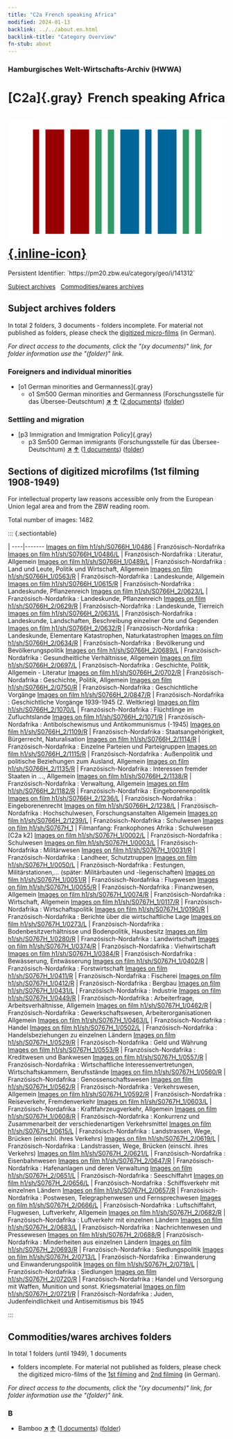```yaml
---
title: "C2a French speaking Africa"
modified: 2024-01-13
backlink: ../../about.en.html
backlink-title: "Category Overview"
fn-stub: about
---
```


### Hamburgisches Welt-Wirtschafts-Archiv (HWWA)

# [C2a]{.gray}&#8201; French speaking Africa &#160; [![Wikidata](/images/Wikidata-logo.svg "Wikidata"){.inline-icon}](http://www.wikidata.org/entity/Q2470685)

<div class="hint">Persistent Identifier: `https://pm20.zbw.eu/category/geo/i/141312`</div>





[Subject archives](#subject-archives-folders) &#160; [Commodities/wares archives](#commoditieswares-archives-folders)




## Subject archives folders










In total 2 folders, 3 documents - folders incomplete.
For material not published as folders, please check the [digitized micro-films](/film/h1_sh.de.html) (in German).

_For direct access to the documents, click the "(xy documents)" link, for folder information use the "(folder)" link._



### Foreigners and individual minorities

- [o1 German minorities and Germanness]{.gray}
  - o1 Sm500 German minorities and Germanness (Forschungsstelle für das Übersee-Deutschtum) [**&nearr;**](../../../subject/i/145911/about.en.html "German minorities and Germanness (Forschungsstelle für das Übersee-Deutschtum) (all over the world)") [**&uarr;**](../../../subject/about.en.html#o1_Sm500 "Subject category system") (<a href="https://pm20.zbw.eu/iiifview/folder/sh/141312,145911" title="about: French speaking Africa : German minorities and Germanness (Forschungsstelle für das Übersee-Deutschtum)" target="_blank">2 documents</a>) ([folder](../../../../folder/sh/1413xx/141312/1459xx/145911/about.en.html))

### Settling and migration

- [p3 Immigration and Immigration Policy]{.gray}
  - p3 Sm500 German immigrants (Forschungsstelle für das Übersee-Deutschtum) [**&nearr;**](../../../subject/i/145921/about.en.html "German immigrants (Forschungsstelle für das Übersee-Deutschtum) (all over the world)") [**&uarr;**](../../../subject/about.en.html#p3_Sm500 "Subject category system") (<a href="https://pm20.zbw.eu/iiifview/folder/sh/141312,145921" title="about: French speaking Africa : German immigrants (Forschungsstelle für das Übersee-Deutschtum)" target="_blank">1 documents</a>) ([folder](../../../../folder/sh/1413xx/141312/1459xx/145921/about.en.html))



<a id="filmsections" />

## Sections of digitized microfilms (1st filming 1908-1949)

<p>For intellectual property law reasons accessible only from the European Union legal area and from the ZBW reading room.</p>



<p>Total number of images: 1482</p>




::: {.sectiontable}

 | 
----|-------
<a class="btn" href="https://pm20.zbw.eu/film/h1/sh/S0766H_1/0486" rel="nofollow">Images on film h1/sh/S0766H_1/0486</a> | Französisch-Nordafrika
<a class="btn" href="https://pm20.zbw.eu/film/h1/sh/S0766H_1/0486/L" rel="nofollow">Images on film h1/sh/S0766H_1/0486/L</a> | Französisch-Nordafrika : Literatur, Allgemein
<a class="btn" href="https://pm20.zbw.eu/film/h1/sh/S0766H_1/0489/L" rel="nofollow">Images on film h1/sh/S0766H_1/0489/L</a> | Französisch-Nordafrika : Land und Leute, Politik und Wirtschaft, Allgemein
<a class="btn" href="https://pm20.zbw.eu/film/h1/sh/S0766H_1/0563/R" rel="nofollow">Images on film h1/sh/S0766H_1/0563/R</a> | Französisch-Nordafrika : Landeskunde, Allgemein
<a class="btn" href="https://pm20.zbw.eu/film/h1/sh/S0766H_1/0615/R" rel="nofollow">Images on film h1/sh/S0766H_1/0615/R</a> | Französisch-Nordafrika : Landeskunde, Pflanzenreich
<a class="btn" href="https://pm20.zbw.eu/film/h1/sh/S0766H_2/0623/L" rel="nofollow">Images on film h1/sh/S0766H_2/0623/L</a> | Französisch-Nordafrika : Landeskunde, Pflanzenreich
<a class="btn" href="https://pm20.zbw.eu/film/h1/sh/S0766H_2/0629/R" rel="nofollow">Images on film h1/sh/S0766H_2/0629/R</a> | Französisch-Nordafrika : Landeskunde, Tierreich
<a class="btn" href="https://pm20.zbw.eu/film/h1/sh/S0766H_2/0631/L" rel="nofollow">Images on film h1/sh/S0766H_2/0631/L</a> | Französisch-Nordafrika : Landeskunde, Landschaften, Beschreibung einzelner Orte und Gegenden
<a class="btn" href="https://pm20.zbw.eu/film/h1/sh/S0766H_2/0632/R" rel="nofollow">Images on film h1/sh/S0766H_2/0632/R</a> | Französisch-Nordafrika : Landeskunde, Elementare Katastrophen, Naturkatastrophen
<a class="btn" href="https://pm20.zbw.eu/film/h1/sh/S0766H_2/0634/R" rel="nofollow">Images on film h1/sh/S0766H_2/0634/R</a> | Französisch-Nordafrika : Bevölkerung und Bevölkerungspolitik
<a class="btn" href="https://pm20.zbw.eu/film/h1/sh/S0766H_2/0689/L" rel="nofollow">Images on film h1/sh/S0766H_2/0689/L</a> | Französisch-Nordafrika : Gesundheitliche Verhältnisse, Allgemein
<a class="btn" href="https://pm20.zbw.eu/film/h1/sh/S0766H_2/0697/L" rel="nofollow">Images on film h1/sh/S0766H_2/0697/L</a> | Französisch-Nordafrika : Geschichte, Politik, Allgemein - Literatur
<a class="btn" href="https://pm20.zbw.eu/film/h1/sh/S0766H_2/0702/R" rel="nofollow">Images on film h1/sh/S0766H_2/0702/R</a> | Französisch-Nordafrika : Geschichte, Politik, Allgemein
<a class="btn" href="https://pm20.zbw.eu/film/h1/sh/S0766H_2/0750/R" rel="nofollow">Images on film h1/sh/S0766H_2/0750/R</a> | Französisch-Nordafrika : Geschichtliche Vorgänge
<a class="btn" href="https://pm20.zbw.eu/film/h1/sh/S0766H_2/0847/R" rel="nofollow">Images on film h1/sh/S0766H_2/0847/R</a> | Französisch-Nordafrika : Geschichtliche Vorgänge 1939-1945 (2. Weltkrieg)
<a class="btn" href="https://pm20.zbw.eu/film/h1/sh/S0766H_2/1070/L" rel="nofollow">Images on film h1/sh/S0766H_2/1070/L</a> | Französisch-Nordafrika : Flüchtlinge im Zufluchtslande
<a class="btn" href="https://pm20.zbw.eu/film/h1/sh/S0766H_2/1071/R" rel="nofollow">Images on film h1/sh/S0766H_2/1071/R</a> | Französisch-Nordafrika : Antibolschewismus und Antikommunismus (-1945)
<a class="btn" href="https://pm20.zbw.eu/film/h1/sh/S0766H_2/1109/R" rel="nofollow">Images on film h1/sh/S0766H_2/1109/R</a> | Französisch-Nordafrika : Staatsangehörigkeit, Bürgerrecht, Naturalisation
<a class="btn" href="https://pm20.zbw.eu/film/h1/sh/S0766H_2/1114/R" rel="nofollow">Images on film h1/sh/S0766H_2/1114/R</a> | Französisch-Nordafrika : Einzelne Parteien und Parteigruppen
<a class="btn" href="https://pm20.zbw.eu/film/h1/sh/S0766H_2/1115/R" rel="nofollow">Images on film h1/sh/S0766H_2/1115/R</a> | Französisch-Nordafrika : Außenpolitik und politische Beziehungen zum Ausland, Allgemein
<a class="btn" href="https://pm20.zbw.eu/film/h1/sh/S0766H_2/1135/R" rel="nofollow">Images on film h1/sh/S0766H_2/1135/R</a> | Französisch-Nordafrika : Interessen fremder Staaten in …, Allgemein
<a class="btn" href="https://pm20.zbw.eu/film/h1/sh/S0766H_2/1138/R" rel="nofollow">Images on film h1/sh/S0766H_2/1138/R</a> | Französisch-Nordafrika : Verwaltung, Allgemein
<a class="btn" href="https://pm20.zbw.eu/film/h1/sh/S0766H_2/1182/R" rel="nofollow">Images on film h1/sh/S0766H_2/1182/R</a> | Französisch-Nordafrika : Eingeborenenpolitik
<a class="btn" href="https://pm20.zbw.eu/film/h1/sh/S0766H_2/1236/L" rel="nofollow">Images on film h1/sh/S0766H_2/1236/L</a> | Französisch-Nordafrika : Eingeborenenrecht
<a class="btn" href="https://pm20.zbw.eu/film/h1/sh/S0766H_2/1238/L" rel="nofollow">Images on film h1/sh/S0766H_2/1238/L</a> | Französisch-Nordafrika : Hochschulwesen, Forschungsanstalten Allgemein
<a class="btn" href="https://pm20.zbw.eu/film/h1/sh/S0766H_2/1239/L" rel="nofollow">Images on film h1/sh/S0766H_2/1239/L</a> | Französisch-Nordafrika : Schulwesen
<a class="btn" href="https://pm20.zbw.eu/film/h1/sh/S0767H_1" rel="nofollow">Images on film h1/sh/S0767H_1</a> | Filmanfang: Frankophones Afrika : Schulwesen [C2a k2]
<a class="btn" href="https://pm20.zbw.eu/film/h1/sh/S0767H_1/0002/L" rel="nofollow">Images on film h1/sh/S0767H_1/0002/L</a> | Französisch-Nordafrika : Schulwesen
<a class="btn" href="https://pm20.zbw.eu/film/h1/sh/S0767H_1/0003/L" rel="nofollow">Images on film h1/sh/S0767H_1/0003/L</a> | Französisch-Nordafrika : Militärwesen
<a class="btn" href="https://pm20.zbw.eu/film/h1/sh/S0767H_1/0031/R" rel="nofollow">Images on film h1/sh/S0767H_1/0031/R</a> | Französisch-Nordafrika : Landheer, Schutztruppen
<a class="btn" href="https://pm20.zbw.eu/film/h1/sh/S0767H_1/0050/L" rel="nofollow">Images on film h1/sh/S0767H_1/0050/L</a> | Französisch-Nordafrika : Festungen, Militärstationen,… (später: Militärbauten und -liegenschaften)
<a class="btn" href="https://pm20.zbw.eu/film/h1/sh/S0767H_1/0051/R" rel="nofollow">Images on film h1/sh/S0767H_1/0051/R</a> | Französisch-Nordafrika : Flugwesen
<a class="btn" href="https://pm20.zbw.eu/film/h1/sh/S0767H_1/0055/R" rel="nofollow">Images on film h1/sh/S0767H_1/0055/R</a> | Französisch-Nordafrika : Finanzwesen, Allgemein
<a class="btn" href="https://pm20.zbw.eu/film/h1/sh/S0767H_1/0074/R" rel="nofollow">Images on film h1/sh/S0767H_1/0074/R</a> | Französisch-Nordafrika : Wirtschaft, Allgemein
<a class="btn" href="https://pm20.zbw.eu/film/h1/sh/S0767H_1/0117/R" rel="nofollow">Images on film h1/sh/S0767H_1/0117/R</a> | Französisch-Nordafrika : Wirtschaftspolitik
<a class="btn" href="https://pm20.zbw.eu/film/h1/sh/S0767H_1/0190/R" rel="nofollow">Images on film h1/sh/S0767H_1/0190/R</a> | Französisch-Nordafrika : Berichte über die wirtschaftliche Lage
<a class="btn" href="https://pm20.zbw.eu/film/h1/sh/S0767H_1/0273/L" rel="nofollow">Images on film h1/sh/S0767H_1/0273/L</a> | Französisch-Nordafrika : Bodenbesitzverhältnisse und Bodenpolitik, Hausbesitz
<a class="btn" href="https://pm20.zbw.eu/film/h1/sh/S0767H_1/0280/R" rel="nofollow">Images on film h1/sh/S0767H_1/0280/R</a> | Französisch-Nordafrika : Landwirtschaft
<a class="btn" href="https://pm20.zbw.eu/film/h1/sh/S0767H_1/0374/R" rel="nofollow">Images on film h1/sh/S0767H_1/0374/R</a> | Französisch-Nordafrika : Viehwirtschaft
<a class="btn" href="https://pm20.zbw.eu/film/h1/sh/S0767H_1/0384/R" rel="nofollow">Images on film h1/sh/S0767H_1/0384/R</a> | Französisch-Nordafrika : Bewässerung, Entwässerung
<a class="btn" href="https://pm20.zbw.eu/film/h1/sh/S0767H_1/0402/R" rel="nofollow">Images on film h1/sh/S0767H_1/0402/R</a> | Französisch-Nordafrika : Forstwirtschaft
<a class="btn" href="https://pm20.zbw.eu/film/h1/sh/S0767H_1/0411/R" rel="nofollow">Images on film h1/sh/S0767H_1/0411/R</a> | Französisch-Nordafrika : Fischerei
<a class="btn" href="https://pm20.zbw.eu/film/h1/sh/S0767H_1/0412/R" rel="nofollow">Images on film h1/sh/S0767H_1/0412/R</a> | Französisch-Nordafrika : Bergbau
<a class="btn" href="https://pm20.zbw.eu/film/h1/sh/S0767H_1/0431/L" rel="nofollow">Images on film h1/sh/S0767H_1/0431/L</a> | Französisch-Nordafrika : Industrie
<a class="btn" href="https://pm20.zbw.eu/film/h1/sh/S0767H_1/0449/R" rel="nofollow">Images on film h1/sh/S0767H_1/0449/R</a> | Französisch-Nordafrika : Arbeiterfrage, Arbeitsverhältnisse, Allgemein
<a class="btn" href="https://pm20.zbw.eu/film/h1/sh/S0767H_1/0462/R" rel="nofollow">Images on film h1/sh/S0767H_1/0462/R</a> | Französisch-Nordafrika : Gewerkschaftswesen, Arbeiterorganisationen Allgemein
<a class="btn" href="https://pm20.zbw.eu/film/h1/sh/S0767H_1/0463/L" rel="nofollow">Images on film h1/sh/S0767H_1/0463/L</a> | Französisch-Nordafrika : Handel
<a class="btn" href="https://pm20.zbw.eu/film/h1/sh/S0767H_1/0502/L" rel="nofollow">Images on film h1/sh/S0767H_1/0502/L</a> | Französisch-Nordafrika : Handelsbeziehungen zu einzelnen Ländern
<a class="btn" href="https://pm20.zbw.eu/film/h1/sh/S0767H_1/0529/R" rel="nofollow">Images on film h1/sh/S0767H_1/0529/R</a> | Französisch-Nordafrika : Geld und Währung
<a class="btn" href="https://pm20.zbw.eu/film/h1/sh/S0767H_1/0553/R" rel="nofollow">Images on film h1/sh/S0767H_1/0553/R</a> | Französisch-Nordafrika : Kreditwesen und Bankwesen
<a class="btn" href="https://pm20.zbw.eu/film/h1/sh/S0767H_1/0557/R" rel="nofollow">Images on film h1/sh/S0767H_1/0557/R</a> | Französisch-Nordafrika : Wirtschaftliche Interessenvertretungen, Wirtschaftskammern, Berufsstände
<a class="btn" href="https://pm20.zbw.eu/film/h1/sh/S0767H_1/0560/R" rel="nofollow">Images on film h1/sh/S0767H_1/0560/R</a> | Französisch-Nordafrika : Genossenschaftswesen
<a class="btn" href="https://pm20.zbw.eu/film/h1/sh/S0767H_1/0562/R" rel="nofollow">Images on film h1/sh/S0767H_1/0562/R</a> | Französisch-Nordafrika : Verkehrswesen, Allgemein
<a class="btn" href="https://pm20.zbw.eu/film/h1/sh/S0767H_1/0592/R" rel="nofollow">Images on film h1/sh/S0767H_1/0592/R</a> | Französisch-Nordafrika : Reiseverkehr, Fremdenverkehr
<a class="btn" href="https://pm20.zbw.eu/film/h1/sh/S0767H_1/0603/L" rel="nofollow">Images on film h1/sh/S0767H_1/0603/L</a> | Französisch-Nordafrika : Kraftfahrzeugverkehr, Allgemein
<a class="btn" href="https://pm20.zbw.eu/film/h1/sh/S0767H_1/0608/R" rel="nofollow">Images on film h1/sh/S0767H_1/0608/R</a> | Französisch-Nordafrika : Konkurrenz und Zusammenarbeit der verschiedenartigen Verkehrsmittel
<a class="btn" href="https://pm20.zbw.eu/film/h1/sh/S0767H_1/0615/L" rel="nofollow">Images on film h1/sh/S0767H_1/0615/L</a> | Französisch-Nordafrika : Landstrassen, Wege, Brücken (einschl. ihres Verkehrs)
<a class="btn" href="https://pm20.zbw.eu/film/h1/sh/S0767H_2/0619/L" rel="nofollow">Images on film h1/sh/S0767H_2/0619/L</a> | Französisch-Nordafrika : Landstrassen, Wege, Brücken (einschl. ihres Verkehrs)
<a class="btn" href="https://pm20.zbw.eu/film/h1/sh/S0767H_2/0621/L" rel="nofollow">Images on film h1/sh/S0767H_2/0621/L</a> | Französisch-Nordafrika : Eisenbahnwesen
<a class="btn" href="https://pm20.zbw.eu/film/h1/sh/S0767H_2/0647/R" rel="nofollow">Images on film h1/sh/S0767H_2/0647/R</a> | Französisch-Nordafrika : Hafenanlagen und deren Verwaltung
<a class="btn" href="https://pm20.zbw.eu/film/h1/sh/S0767H_2/0651/L" rel="nofollow">Images on film h1/sh/S0767H_2/0651/L</a> | Französisch-Nordafrika : Seeschiffahrt
<a class="btn" href="https://pm20.zbw.eu/film/h1/sh/S0767H_2/0656/L" rel="nofollow">Images on film h1/sh/S0767H_2/0656/L</a> | Französisch-Nordafrika : Schiffsverkehr mit einzelnen Ländern
<a class="btn" href="https://pm20.zbw.eu/film/h1/sh/S0767H_2/0657/R" rel="nofollow">Images on film h1/sh/S0767H_2/0657/R</a> | Französisch-Nordafrika : Postwesen, Telegraphenwesen und Fernsprechwesen
<a class="btn" href="https://pm20.zbw.eu/film/h1/sh/S0767H_2/0666/L" rel="nofollow">Images on film h1/sh/S0767H_2/0666/L</a> | Französisch-Nordafrika : Luftschiffahrt, Flugwesen, Luftverkehr, Allgemein
<a class="btn" href="https://pm20.zbw.eu/film/h1/sh/S0767H_2/0682/R" rel="nofollow">Images on film h1/sh/S0767H_2/0682/R</a> | Französisch-Nordafrika : Luftverkehr mit einzelnen Ländern
<a class="btn" href="https://pm20.zbw.eu/film/h1/sh/S0767H_2/0683/L" rel="nofollow">Images on film h1/sh/S0767H_2/0683/L</a> | Französisch-Nordafrika : Nachrichtenwesen und Pressewesen
<a class="btn" href="https://pm20.zbw.eu/film/h1/sh/S0767H_2/0688/R" rel="nofollow">Images on film h1/sh/S0767H_2/0688/R</a> | Französisch-Nordafrika : Minderheiten aus einzelnen Ländern
<a class="btn" href="https://pm20.zbw.eu/film/h1/sh/S0767H_2/0693/R" rel="nofollow">Images on film h1/sh/S0767H_2/0693/R</a> | Französisch-Nordafrika : Siedlungspolitik
<a class="btn" href="https://pm20.zbw.eu/film/h1/sh/S0767H_2/0713/L" rel="nofollow">Images on film h1/sh/S0767H_2/0713/L</a> | Französisch-Nordafrika : Einwanderung und Einwanderungspolitik
<a class="btn" href="https://pm20.zbw.eu/film/h1/sh/S0767H_2/0719/L" rel="nofollow">Images on film h1/sh/S0767H_2/0719/L</a> | Französisch-Nordafrika : Siedlungen
<a class="btn" href="https://pm20.zbw.eu/film/h1/sh/S0767H_2/0720/R" rel="nofollow">Images on film h1/sh/S0767H_2/0720/R</a> | Französisch-Nordafrika : Handel und Versorgung mit Waffen, Munition und sonst. Kriegsmaterial
<a class="btn" href="https://pm20.zbw.eu/film/h1/sh/S0767H_2/0721/R" rel="nofollow">Images on film h1/sh/S0767H_2/0721/R</a> | Französisch-Nordafrika : Juden, Judenfeindlichkeit und Antisemitismus bis 1945


:::














## Commodities/wares archives folders











In total 1 folders (until 1949), 1 documents
- folders incomplete.  For material not published as folders, please check the
digitized micro-films of the [1st filming](/film/h1_wa.de.html) and [2nd
filming](/film/h2_wa.de.html) (in German).

_For direct access to the documents, click the "(xy documents)" link, for folder information use the "(folder)" link._



### B

- Bamboo [**&nearr;**](../../../ware/i/142035/about.en.html "Bamboo (xXX all over the world)") [**&uarr;**](../../../ware/about.en.html#PLW04-Gr02 "Ware category system") (<a href="https://pm20.zbw.eu/iiifview/folder/wa/142035,141312" title="about: Bamboo : French speaking Africa" target="_blank">1 documents</a>) ([folder](../../../../folder/wa/1420xx/142035/1413xx/141312/about.en.html))




